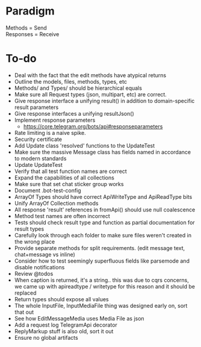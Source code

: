 # Paradigm

Methods = Send  
Responses = Receive

# To-do

- Deal with the fact that the edit methods have atypical returns
- Outline the models, files, methods, types, etc
- Methods/ and Types/ should be hierarchical equals
- Make sure all Request types (json, multipart, etc) are correct.
- Give response interface a unifying result() in addition to domain-specific result parameters
- Give response interfaces a unifying resultJson() 
- Implement response parameters
    - https://core.telegram.org/bots/api#responseparameters
- Rate limiting is a naive spike.  
- Security certificate
- Add Update class 'resolved' functions to the UpdateTest
- Make sure the massive Message class has fields named in accordance to modern standards
- Update UpdateTest
- Verify that all test function names are correct
- Expand the capabilities of all collections 
- Make sure that set chat sticker group works
- Document .bot-test-config
- ArrayOf Types should have correct ApiWriteType and ApiReadType bits
- Unify ArrayOf Collection methods
- All response 'result' references in fromApi() should use null coalescence 
- Method test names are often incorrect
- Tests should check result type and function as partial documentation for result types
- Carefully look through each folder to make sure files weren't created in the wrong place
- Provide separate methods for split requirements. (edit message text, chat+message vs inline)
- Consider how to test seemingly superfluous fields like parsemode and disable notifications 
- Review @todos
- When caption is returned, it's a string.. this was due to cqrs concerns, we came up with apireadtype / writetype for this reason and it should be replaced 
- Return types should expose all values
- The whole InputFile, InputMediaFile thing was designed early on, sort that out
- See how EditMessageMedia uses Media File as json
- Add a request log TelegramApi decorator
- ReplyMarkup stuff is also old, sort it out
- Ensure no global artifacts